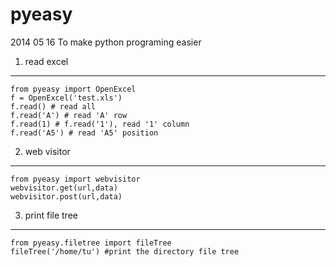 pyeasy
======
2014 05 16
To make python programing easier


1. read excel
------

    from pyeasy import OpenExcel
    f = OpenExcel('test.xls')
    f.read() # read all
    f.read('A') # read 'A' row
    f.read(1) # f.read('1'), read '1' column
    f.read('A5') # read 'A5' position


2. web visitor
-------------

    from pyeasy import webvisitor
    webvisitor.get(url,data)
    webvisitor.post(url,data)


3. print file tree
--------------------

    from pyeasy.filetree import fileTree
    fileTree('/home/tu') #print the directory file tree
